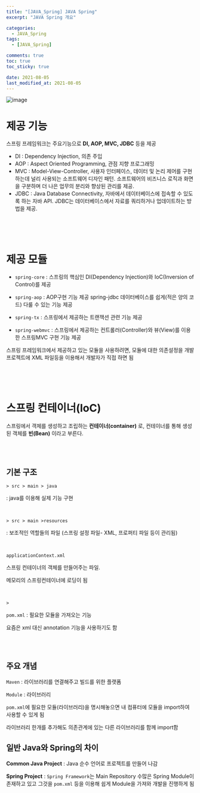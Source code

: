 ```yaml
---
title: "[JAVA_Spring] JAVA Spring"
excerpt: "JAVA Spring 개요"

categories:
  - JAVA_Spring
tags:
  - [JAVA_Spring]

comments: true
toc: true
toc_sticky: true

date: 2021-08-05
last_modified_at: 2021-08-05
---
```



![image](https://user-images.githubusercontent.com/86935775/132630105-e375b3fa-a30e-45ed-b298-851bf80320cd.png)


# 제공 기능

스프링 프레임워크는 주요기능으로 **DI, AOP, MVC, JDBC** 등을 제공

- DI : Dependency Injection, 의존 주입
- AOP : Aspect Oriented Programming, 관점 지향 프로그래밍
- MVC : Model-View-Controller, 사용자 인터페이스, 데이터 및 논리 제어를 구현하는데 널리 사용되는 소프트웨어 디자인 패턴. 소프트웨어의 비즈니스 로직과 화면을 구분하며 더 나은 업무의 분리와 향상된 관리를 제공.
- JDBC : Java Database Connectivity, 자바에서 데이터베이스에 접속할 수 있도록 하는 자바 API. JDBC는 데이터베이스에서 자료를 쿼리하거나 업데이트하는 방법을 제공.

<br><br><br>

# 제공 모듈

- `spring-core` : 스프링의 핵심인 DI(Dependency Injection)와 IoC(Inversion of Control)를 제공

- `spring-aop` : AOP구현 기능 제공 spring-jdbc 데이터베이스를 쉽게(적은 양의 코드) 다룰 수 있는 기능 제공

- `spring-tx` : 스프링에서 제공하는 트랜잭션 관련 기능 제공

- `spring-webmvc` : 스프링에서 제공하는 컨트롤러(Controller)와 뷰(View)를 이용한 스프링MVC 구현 기능 제공

스프링 프레임워크에서 제공하고 있는 모듈을 사용하려면, 모듈에 대한 의존설정을 개발 프로젝트에 XML 파일등을 이용해서 개발자가 직접 하면 됨

<br>
<br>
<br>

# 스프링 컨테이너(IoC)

스프링에서 객체를 생성하고 조립하는 **컨테이너(container)** 로, 컨테이너를 통해 생성된 객체를 **빈(Bean)** 이라고 부른다.

<br><br>

## 기본 구조

`> src > main > java`

: java를 이용해 실제 기능 구현

<br>

`> src > main >resources`

: 보조적인 역할들의 파일 (스프링 설정 파일- XML, 프로퍼티 파일 등이 관리됨)

<br>
 

`applicationContext.xml`

스프링 컨테이너의 객체를 만들어주는 파일.

메모리의 스프링컨테이너에 로딩이 됨

<br>


`>`

`pom.xml` : 필요한 모듈을 가져오는 기능

요즘은 xml 대신 annotation 기능을 사용하기도 함

<br><br>

## 주요 개념

`Maven` : 라이브러리를 연결해주고 빌드를 위한 플랫폼

 
`Module` : 라이브러리

`pom.xml`에 필요한 모듈(라이브러리)을 명시해놓으면 내 컴퓨터에 모듈을 import하여 사용할 수 있게 됨

라이브러리 한개를 추가해도 의존관계에 있는 다른 라이브러리를 함께 import함


## 일반 Java와 Spring의 차이

**Common Java Project** : Java 순수 언어로 프로젝트를 만들어 나감

**Spring Project** : `Spring Framework`는 Main Repository 수많은 Spring Module이 존재하고 있고 그것을 `pom.xml` 등을 이용해 쉽게 Module을 가져와 개발을 진행하게 됨
